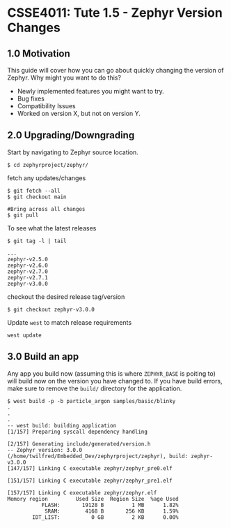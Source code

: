 # CSSE4011: Tute 1.5 - Zephyr Version Changes

## **1.0 Motivation**

This guide will cover how you can go about quickly changing the version of Zephyr. Why might you want to do this?

*   Newly implemented features you  might want to try.
*   Bug fixes
*   Compatibility Issues
*   Worked on version X, but not on version Y.

## **2.0 Upgrading/Downgrading**

Start by navigating to Zephyr source location.

```SHELL
$ cd zephyrproject/zephyr/
```
fetch any updates/changes
```SHELL
$ git fetch --all
$ git checkout main

#Bring across all changes
$ git pull
```
To see what the latest releases
```SHELL
$ git tag -l | tail

...
zephyr-v2.5.0
zephyr-v2.6.0
zephyr-v2.7.0
zephyr-v2.7.1
zephyr-v3.0.0
```
checkout the desired release tag/version
```SHELL
$ git checkout zephyr-v3.0.0
```
Update `west` to match release requirements
```SHELL
west update
```

## **3.0 Build an app**

Any app you build now (assuming this is where `ZEPHYR_BASE` is poiting to) will build now on the version you have changed to. If you have build errors, make sure to remove the `build/` directory for the application. 

```SHELL
$ west build -p -b particle_argon samples/basic/blinky
.
.
.
-- west build: building application
[1/157] Preparing syscall dependency handling

[2/157] Generating include/generated/version.h
-- Zephyr version: 3.0.0 (/home/twilfred/Embedded_Dev/zephyrproject/zephyr), build: zephyr-v3.0.0
[147/157] Linking C executable zephyr/zephyr_pre0.elf

[151/157] Linking C executable zephyr/zephyr_pre1.elf

[157/157] Linking C executable zephyr/zephyr.elf
Memory region         Used Size  Region Size  %age Used
           FLASH:       19128 B         1 MB      1.82%
            SRAM:        4168 B       256 KB      1.59%
        IDT_LIST:          0 GB         2 KB      0.00%
```
